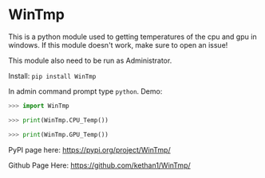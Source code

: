 # WinTmp

This is a python module used to getting temperatures of the cpu and gpu in windows. If this module doesn't work, make sure to open an issue!

This module also need to be run as Administrator.

Install:
`pip install WinTmp`

In admin command prompt type `python`.
Demo:

```python
>>> import WinTmp

>>> print(WinTmp.CPU_Temp())

>>> print(WinTmp.GPU_Temp())
```

PyPI page here: https://pypi.org/project/WinTmp/

Github Page Here: https://github.com/kethan1/WinTmp/
